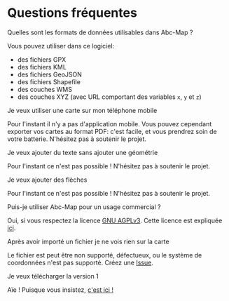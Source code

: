<a name="faq"></a>

# Questions fréquentes

<div class="frequent-question">Quelles sont les formats de données utilisables dans Abc-Map ?</div>

Vous pouvez utiliser dans ce logiciel:

- des fichiers GPX
- des fichiers KML
- des fichiers GeoJSON
- des fichiers Shapefile
- des couches WMS
- des couches XYZ (avec URL comportant des variables `x`, `y` et `z`)

<div class="frequent-question">Je veux utiliser une carte sur mon téléphone mobile</div>

Pour l'instant il n'y a pas d'application mobile. Vous pouvez cependant exporter vos cartes au format PDF: c'est facile, et vous prendrez soin de votre batterie. N'hésitez pas à soutenir le projet.

<div class="frequent-question">Je veux ajouter du texte sans ajouter une géométrie</div>

Pour l'instant ce n'est pas possible ! N'hésitez pas à soutenir le projet.

<div class="frequent-question">Je veux ajouter des flèches</div>

Pour l'instant ce n'est pas possible ! N'hésitez pas à soutenir le projet.

<div class="frequent-question">Puis-je utiliser Abc-Map pour un usage commercial ?</div>

Oui, si vous respectez la licence <a target='_blank' href='https://www.gnu.org/licenses/agpl-3.0.html'>GNU AGPLv3</a>.
Cette licence est expliquée <a target='_blank' href='https://www.gnu.org/licenses/quick-guide-gplv3.fr.html'>ici</a>.

<div class="frequent-question">Après avoir importé un fichier je ne vois rien sur la carte</div>

Le fichier est peut être non supporté, défectueux, ou le système de coordonnées n'est pas supporté. Créez une <a href="https://gitlab.com/abc-map/abc-map/-/issues" target="_blank">Issue</a>.

<div class="frequent-question">Je veux télécharger la version 1</div>

Aïe ! Puisque vous insistez, <a href="https://sourceforge.net/projects/abc-map/" target="_blank">c'est ici !</a>
